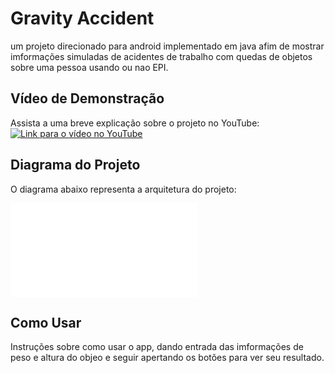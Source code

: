 # Gravity Accident

um projeto direcionado para android implementado em java afim de mostrar imformações simuladas de acidentes de trabalho com quedas de objetos sobre uma pessoa usando ou nao EPI.

## Vídeo de Demonstração

Assista a uma breve explicação sobre o projeto no YouTube:
[![Link para o vídeo no YouTube](https://img.youtube.com/vi/<ID_do_Video>/0.jpg)](https://www.youtube.com/watch?v=<ID_do_Video>)

## Diagrama do Projeto

O diagrama abaixo representa a arquitetura do projeto:

![Diagrama do Projeto](caminho/para/seu/diagrama.pdf)

## Como Usar

Instruções sobre como usar o app, dando entrada das imformações de peso e altura do objeo e seguir apertando os botões para ver seu resultado.



